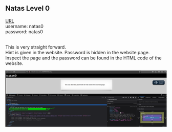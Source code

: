 ## Natas Level 0

[URL](http://natas0.natas.labs.overthewire.org) <br>
username: natas0 <br>
password: natas0 <br>

<br>
This is very straight forward. <br>
Hint is given in the website. Password is hidden in the website page. <br>
Inspect the page and the password can be found in the HTML code of the website. <br>

![level0](https://github.com/Johnchauyu/NatasOverTheWire-writeup/blob/main/Screenshots/nataslevel0.png)
